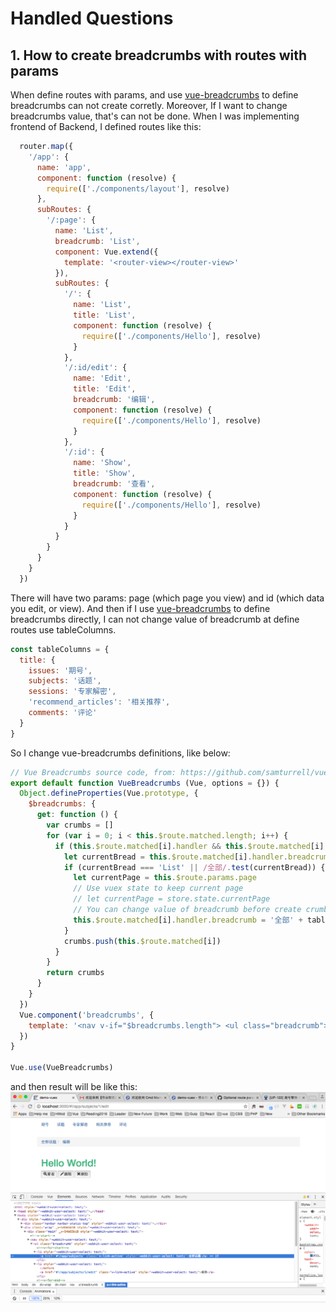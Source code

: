 # Handled Questions
## 1. How to create breadcrumbs with routes with params
When define routes with params, and use [vue-breadcrumbs](https://github.com/samturrell/vue-breadcrumbs) to define breadcrumbs can not create corretly. Moreover, If I want to change breadcrumbs value, that's can not be done.
When I was implementing frontend of Backend, I defined routes like this:
```javascript
  router.map({
    '/app': {
      name: 'app',
      component: function (resolve) {
        require(['./components/layout'], resolve)
      },
      subRoutes: {
        '/:page': {
          name: 'List',
          breadcrumb: 'List',
          component: Vue.extend({
            template: '<router-view></router-view>'
          }),
          subRoutes: {
            '/': {
              name: 'List',
              title: 'List',
              component: function (resolve) {
                require(['./components/Hello'], resolve)
              }
            },
            '/:id/edit': {
              name: 'Edit',
              title: 'Edit',
              breadcrumb: '编辑',
              component: function (resolve) {
                require(['./components/Hello'], resolve)
              }
            },
            '/:id': {
              name: 'Show',
              title: 'Show',
              breadcrumb: '查看',
              component: function (resolve) {
                require(['./components/Hello'], resolve)
              }
            }
          }
        }
      }
    }
  })
```
There will have two params: page (which page you view) and id (which data you edit, or view).
And then if I use [vue-breadcrumbs](https://github.com/samturrell/vue-breadcrumbs) to define breadcrumbs directly, I can not change value of breadcrumb at define routes use tableColumns.
```javascript
const tableColumns = {
  title: {
    issues: '期号',
    subjects: '话题',
    sessions: '专家解密',
    'recommend_articles': '相关推荐',
    comments: '评论'
  }
}
```
So I change vue-breadcrumbs definitions, like below:
```javascript
// Vue Breadcrumbs source code, from: https://github.com/samturrell/vue-breadcrumbs
export default function VueBreadcrumbs (Vue, options = {}) {
  Object.defineProperties(Vue.prototype, {
    $breadcrumbs: {
      get: function () {
        var crumbs = []
        for (var i = 0; i < this.$route.matched.length; i++) {
          if (this.$route.matched[i].handler && this.$route.matched[i].handler.breadcrumb) {
            let currentBread = this.$route.matched[i].handler.breadcrumb
            if (currentBread === 'List' || /全部/.test(currentBread)) {
              let currentPage = this.$route.params.page
              // Use vuex state to keep current page
              // let currentPage = store.state.currentPage
              // You can change value of breadcrumb before create crumbs.
              this.$route.matched[i].handler.breadcrumb = '全部' + tableColumns.title[currentPage]
            }
            crumbs.push(this.$route.matched[i])
          }
        }
        return crumbs
      }
    }
  })
  Vue.component('breadcrumbs', {
    template: '<nav v-if="$breadcrumbs.length"> <ul class="breadcrumb"> <li v-for="(i, crumb) in $breadcrumbs"> <a v-link="crumb.handler">{{ crumb.handler.breadcrumb }}</a> </li> </ul> </nav>'
  })
}

Vue.use(VueBreadcrumbs)
```
and then result will be like this:
![Breadcrumbs demo](https://github.com/yumewang/demo-vuex/blob/master/static/images/breadcrumbs%20%20.png)